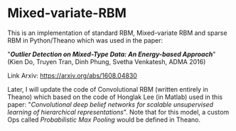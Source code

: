 # Mixed-variate-RBM

This is an implementation of standard RBM, Mixed-variate RBM and sparse RBM in Python/Theano which was used in the paper:

"**_Outlier Detection on Mixed-Type Data: An Energy-based Approach_**" (Kien Do, Truyen Tran, Dinh Phung, Svetha Venkatesh, ADMA 2016)

Link Arxiv: https://arxiv.org/abs/1608.04830

Later, I will update the code of Convolutional RBM (written entirely in Theano) which based on the code of Honglak Lee (in Matlab) used
in this paper: "_Convolutional deep belief networks for scalable unsupervised learning of hierarchical representations_". Note that for this model, a custom Ops called _Probabilistic Max Pooling_ would be defined in Theano.
